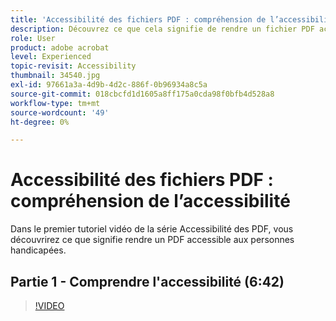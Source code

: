 ```yaml
---
title: 'Accessibilité des fichiers PDF : compréhension de l’accessibilité'
description: Découvrez ce que cela signifie de rendre un fichier PDF accessible aux personnes handicapées.
role: User
product: adobe acrobat
level: Experienced
topic-revisit: Accessibility
thumbnail: 34540.jpg
exl-id: 97661a3a-4d9b-4d2c-886f-0b96934a8c5a
source-git-commit: 018cbcfd1d1605a8ff175a0cda98f0bfb4d528a8
workflow-type: tm+mt
source-wordcount: '49'
ht-degree: 0%

---
```


# Accessibilité des fichiers PDF : compréhension de l’accessibilité

Dans le premier tutoriel vidéo de la série Accessibilité des PDF, vous découvrirez ce que signifie rendre un PDF accessible aux personnes handicapées.

## Partie 1 - Comprendre l&#39;accessibilité (6:42)

>[!VIDEO](https://video.tv.adobe.com/v/34540)
